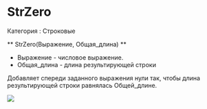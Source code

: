 ﻿
# StrZero

Категория : Строковые

** StrZero(Выражение, Общая_длина) **

* Выражение - числовое выражение.
* Общая_длина - длина результирующей строки

Добавляет спереди заданного выражения нули так, чтобы длина результирующей строки равнялась Общей_длине.

![](/mediatag>Строковые)

